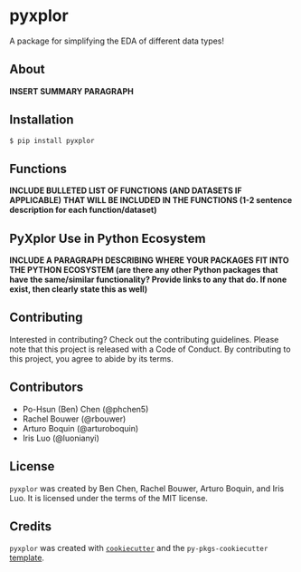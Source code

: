 # pyxplor

A package for simplifying the EDA of different data types!

## About

**INSERT SUMMARY PARAGRAPH**

## Installation

```bash
$ pip install pyxplor
```

## Functions

**INCLUDE BULLETED LIST OF FUNCTIONS (AND DATASETS IF APPLICABLE) THAT WILL BE INCLUDED IN THE FUNCTIONS (1-2 sentence description for each function/dataset)**


## PyXplor Use in Python Ecosystem

**INCLUDE A PARAGRAPH DESCRIBING WHERE YOUR PACKAGES FIT INTO THE PYTHON ECOSYSTEM (are there any other Python packages that have the same/similar functionality? Provide links to any that do. If none exist, then clearly state this as well)**

## Contributing

Interested in contributing? Check out the contributing guidelines. Please note that this project is released with a Code of Conduct. By contributing to this project, you agree to abide by its terms.

## Contributors

- Po-Hsun (Ben) Chen (@phchen5)
- Rachel Bouwer (@rbouwer)
- Arturo Boquin (@arturoboquin)
- Iris Luo (@luonianyi)

## License

`pyxplor` was created by Ben Chen, Rachel Bouwer, Arturo Boquin, and Iris Luo. It is licensed under the terms of the MIT license.

## Credits

`pyxplor` was created with [`cookiecutter`](https://cookiecutter.readthedocs.io/en/latest/) and the `py-pkgs-cookiecutter` [template](https://github.com/py-pkgs/py-pkgs-cookiecutter).
